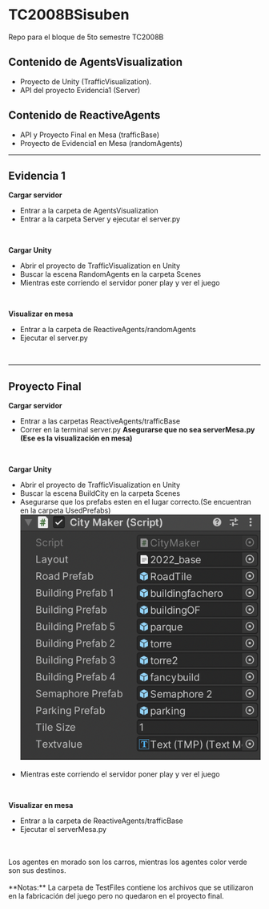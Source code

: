 # TC2008BSisuben
Repo para el bloque de 5to semestre TC2008B

## Contenido de AgentsVisualization

- Proyecto de Unity (TrafficVisualization).
- API del proyecto Evidencia1 (Server)


## Contenido de ReactiveAgents

- API y Proyecto Final en Mesa (trafficBase)
- Proyecto de Evidencia1 en Mesa (randomAgents)
---
## Evidencia 1
**Cargar servidor**
<br> 
- Entrar a la carpeta de AgentsVisualization
- Entrar a la carpeta Server y ejecutar el server.py
<br/>

**Cargar Unity**
<br> 
- Abrir el proyecto de TrafficVisualization en Unity
- Buscar la escena RandomAgents en la carpeta Scenes
- Mientras este corriendo el servidor poner play y ver el juego
<br/>

**Visualizar en mesa**
<br> 
- Entrar a la carpeta de ReactiveAgents/randomAgents
- Ejecutar el server.py
<br/>

---
## Proyecto Final
**Cargar servidor**
<br>
- Entrar a las carpetas ReactiveAgents/trafficBase
- Correr en la terminal server.py **Asegurarse que no sea serverMesa.py (Ese es la visualización en mesa)**
<br/>

**Cargar Unity**
<br> 
- Abrir el proyecto de TrafficVisualization en Unity
- Buscar la escena BuildCity en la carpeta Scenes
- Asegurarse que los prefabs esten en el lugar correcto.(Se encuentran en la carpeta UsedPrefabs)
<img src="https://github.com/IvanDLar/TC2008BSisuben/blob/main/img/Screen%20Shot%202022-12-02%20at%2013.35.33.png?raw=true"> <img/>
- Mientras este corriendo el servidor poner play y ver el juego
<br/>

**Visualizar en mesa**
<br> 
- Entrar a la carpeta de ReactiveAgents/trafficBase
- Ejecutar el serverMesa.py
<br/>
<br>
Los agentes en morado son los carros, mientras los agentes color verde son sus destinos.
<br/>
<br>
**Notas:** La carpeta de TestFiles contiene los archivos que se utilizaron en la fabricación del juego pero no quedaron en el proyecto final.
<br/>
